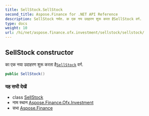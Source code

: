 ```yaml
---
title: SellStock.SellStock
second_title: Aspose.Finance for .NET API Reference
description: SellStock नर्मत. क एक नय उदहरण शुरू करत हैSellStock वर्ग.
type: docs
weight: 10
url: /hi/net/aspose.finance.ofx.investment/sellstock/sellstock/
---
```

## SellStock constructor

का एक नया उदाहरण शुरू करता है[`SellStock`](../) वर्ग.

```csharp
public SellStock()
```

### यह सभी देखें

* class [SellStock](../)
* नाम स्थान [Aspose.Finance.Ofx.Investment](../../sellstock/)
* सभा [Aspose.Finance](../../../)


